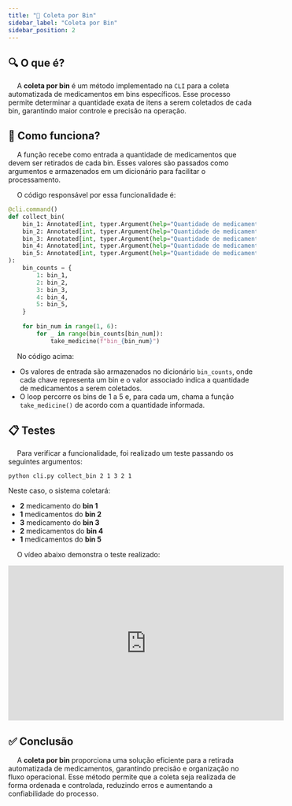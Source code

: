 ```yaml
---
title: "📃 Coleta por Bin"
sidebar_label: "Coleta por Bin"
sidebar_position: 2
---
```

## 🔍 O que é?

&emsp; A **coleta por bin** é um método implementado na ```CLI``` para a coleta automatizada de medicamentos em bins específicos. Esse processo permite determinar a quantidade exata de itens a serem coletados de cada bin, garantindo maior controle e precisão na operação.

## 🤔 Como funciona?

&emsp; A função recebe como entrada a quantidade de medicamentos que devem ser retirados de cada bin. Esses valores são passados como argumentos e armazenados em um dicionário para facilitar o processamento.

&emsp; O código responsável por essa funcionalidade é:

```python
@cli.command()
def collect_bin(
    bin_1: Annotated[int, typer.Argument(help="Quantidade de medicamentos do bin 1")] = 0,
    bin_2: Annotated[int, typer.Argument(help="Quantidade de medicamentos do bin 2")] = 0,
    bin_3: Annotated[int, typer.Argument(help="Quantidade de medicamentos do bin 3")] = 0,
    bin_4: Annotated[int, typer.Argument(help="Quantidade de medicamentos do bin 4")] = 0,
    bin_5: Annotated[int, typer.Argument(help="Quantidade de medicamentos do bin 5")] = 0,
):
    bin_counts = {
        1: bin_1,
        2: bin_2,
        3: bin_3,
        4: bin_4,
        5: bin_5,
    }
    
    for bin_num in range(1, 6):
        for _ in range(bin_counts[bin_num]):
            take_medicine(f"bin_{bin_num}")
```

&emsp; No código acima:
- Os valores de entrada são armazenados no dicionário ```bin_counts```, onde cada chave representa um bin e o valor associado indica a quantidade de medicamentos a serem coletados.
- O loop percorre os bins de 1 a 5 e, para cada um, chama a função ```take_medicine()``` de acordo com a quantidade informada.

## 📋 Testes

&emsp; Para verificar a funcionalidade, foi realizado um teste passando os seguintes argumentos:

```shell
python cli.py collect_bin 2 1 3 2 1
```

Neste caso, o sistema coletará:
- **2** medicamento do **bin 1**
- **1** medicamentos do **bin 2**
- **3** medicamento do **bin 3**
- **2** medicamentos do **bin 4**
- **1** medicamentos do **bin 5**

&emsp; O vídeo abaixo demonstra o teste realizado:

<iframe width="560" height="315" src="https://www.youtube.com/embed/ITf1zWd6Wp0?si=J0BAWA2ujUIeheMH" title="YouTube video player" frameborder="0" allow="accelerometer; autoplay; clipboard-write; encrypted-media; gyroscope; picture-in-picture; web-share" referrerpolicy="strict-origin-when-cross-origin" allowfullscreen style={{display:"block", marginLeft:"auto", marginRight:"auto"}}></iframe>

## ✅ Conclusão

&emsp; A **coleta por bin** proporciona uma solução eficiente para a retirada automatizada de medicamentos, garantindo precisão e organização no fluxo operacional. Esse método permite que a coleta seja realizada de forma ordenada e controlada, reduzindo erros e aumentando a confiabilidade do processo.
